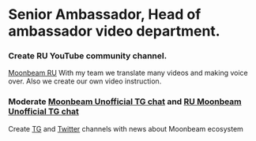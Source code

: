 # Senior Ambassador, Head of ambassador video department.
### Create RU YouTube community channel. 
[Moonbeam RU](https://www.youtube.com/channel/UC1t2t8VqWmekToiPdbbytNQ)
With my team we translate many videos and making voice over. Also we create our own video instruction. 

### Moderate [Moonbeam Unofficial TG chat](https://t.me/MoonbeamUnofficial) and [RU Moonbeam Unofficial TG chat](https://t.me/moonbeamru_unofficial)
Create [TG](https://t.me/EyesofEcosystem) and [Twitter](https://twitter.com/EyesOfEcosystem) channels with news about Moonbeam ecosystem
